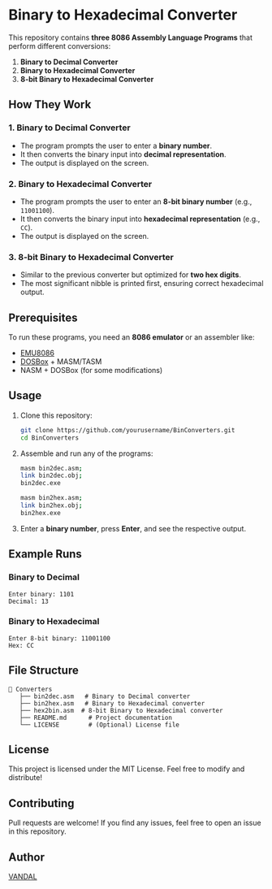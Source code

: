 # Binary to Hexadecimal Converter

This repository contains **three 8086 Assembly Language Programs** that perform different conversions:
1. **Binary to Decimal Converter**
2. **Binary to Hexadecimal Converter**
3. **8-bit Binary to Hexadecimal Converter**

## How They Work
### 1. Binary to Decimal Converter
- The program prompts the user to enter a **binary number**.
- It then converts the binary input into **decimal representation**.
- The output is displayed on the screen.

### 2. Binary to Hexadecimal Converter
- The program prompts the user to enter an **8-bit binary number** (e.g., `11001100`).
- It then converts the binary input into **hexadecimal representation** (e.g., `CC`).
- The output is displayed on the screen.

### 3. 8-bit Binary to Hexadecimal Converter
- Similar to the previous converter but optimized for **two hex digits**.
- The most significant nibble is printed first, ensuring correct hexadecimal output.

## Prerequisites
To run these programs, you need an **8086 emulator** or an assembler like:
- [EMU8086](http://www.emu8086.com/)
- [DOSBox](https://www.dosbox.com/) + MASM/TASM
- NASM + DOSBox (for some modifications)

## Usage
1. Clone this repository:
   ```sh
   git clone https://github.com/yourusername/BinConverters.git
   cd BinConverters
   ```
2. Assemble and run any of the programs:
   ```sh
   masm bin2dec.asm;
   link bin2dec.obj;
   bin2dec.exe
   ```
   ```sh
   masm bin2hex.asm;
   link bin2hex.obj;
   bin2hex.exe
   ```
3. Enter a **binary number**, press **Enter**, and see the respective output.

## Example Runs
### Binary to Decimal
```
Enter binary: 1101
Decimal: 13
```

### Binary to Hexadecimal
```
Enter 8-bit binary: 11001100
Hex: CC
```

## File Structure
```
📂 Converters
   ├── bin2dec.asm   # Binary to Decimal converter
   ├── bin2hex.asm   # Binary to Hexadecimal converter
   ├── hex2bin.asm  # 8-bit Binary to Hexadecimal converter
   ├── README.md      # Project documentation
   └── LICENSE        # (Optional) License file
```

## License
This project is licensed under the MIT License. Feel free to modify and distribute!

## Contributing
Pull requests are welcome! If you find any issues, feel free to open an issue in this repository.

## Author
[VANDAL](https://github.com/AmEnA3)

